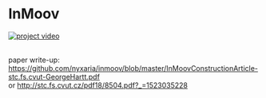 # InMoov
[![project video](https://i.imgur.com/9aotSNi.jpg)](https://vimeo.com/283325798)
<br><br>

paper write-up:<br>https://github.com/nyxaria/inmoov/blob/master/InMoovConstructionArticle-stc.fs.cvut-GeorgeHartt.pdf
<br>or http://stc.fs.cvut.cz/pdf18/8504.pdf?_=1523035228
